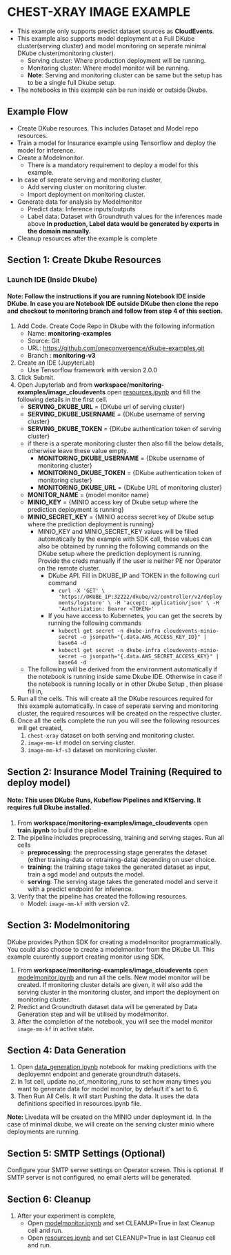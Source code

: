 # CHEST-XRAY IMAGE EXAMPLE

- This example only supports predict dataset sources as **CloudEvents**. 
- This example also supports model deployment at a Full DKube cluster(serving cluster) and model monitoring on seperate minimal DKube cluster(monitoring cluster).
  - Serving cluster: Where production deployment will be running.
  - Monitoring cluster: Where model monitor will be running.
  - **Note**: Serving and monitoring cluster can be same but the setup has to be a single full Dkube setup.
- The notebooks in this example can be run inside or outside Dkube.

## Example Flow
- Create DKube resources. This includes Dataset and Model repo resources.
- Train a model for Insurance example using Tensorflow and deploy the model for inference.
- Create a Modelmonitor. 
  - There is a mandatory requirement to deploy a model for this example.
- In case of seperate serving and monitoring cluster,
  - Add serving cluster on monitoring cluster.
  - Import deployment on monitoring cluster. 
- Generate data for analysis by Modelmonitor
  - Predict data: Inference inputs/outputs
  - Label data:  Dataset with Groundtruth values for the inferences made above
  **In production, Label data would be generated by experts in the domain manually.**
- Cleanup resources after the example is complete

## Section 1: Create Dkube Resources

### Launch IDE (Inside Dkube)

#### Note: Follow the instructions if you are running Notebook IDE inside DKube. In case you are Notebook IDE outside DKube then clone the repo and checkout to monitoring branch and follow from step 4 of this section.

1. Add Code. Create Code Repo in Dkube with the following information
    - Name: **monitoring-examples**
    - Source: Git
    - URL: https://github.com/oneconvergence/dkube-examples.git
    - Branch : **monitoring-v3**
2. Create an IDE (JupyterLab)
    - Use Tensorflow framework with version 2.0.0
3. Click Submit.
4. Open Jupyterlab and from **workspace/monitoring-examples/image_cloudevents** open [resources.ipynb](https://github.com/oneconvergence/dkube-examples/tree/monitoring/image_cloudevents/resources.ipynb) and fill the following details in the first cell.
    - **SERVING_DKUBE_URL** = {DKube url of serving cluster}
    - **SERVING_DKUBE_USERNAME** = {DKube username of serving cluster}
    - **SERVING_DKUBE_TOKEN** = {DKube authentication token of serving cluster}
    - if there is a sperate monitoring cluster then also fill the below details, otherwise leave these value empty.
      - **MONITORING_DKUBE_USERNAME** = {Dkube username of monitoring cluster}
      - **MONITORING_DKUBE_TOKEN** = {DKube authentication token of monitoring cluster}
      - **MONITORING_DKUBE_URL** = {DKube URL of monitoring cluster}
    - **MONITOR_NAME** = {model monitor name}
    - **MINIO_KEY** = {MINIO access key of Dkube setup where the prediction deployment is running}
    - **MINIO_SECRET_KEY** = {MINIO access secret key of Dkube setup where the prediction deployment is running}
      - MINIO_KEY and MINIO_SECRET_KEY values will be filled automatically by the example with SDK call, these values can also be obtained by running the following commands on the DKube setup where the prediction deployment is running. Provide the creds manually if the user is neither PE nor Operator on the remote cluster.
        - DKube API. Fill in DKUBE_IP and TOKEN in the following curl command
          - `curl -X 'GET' \
              'https://DKUBE_IP:32222/dkube/v2/controller/v2/deployments/logstore' \
              -H 'accept: application/json' \
              -H 'Authorization: Bearer <TOKEN>'`
        - If you have access to Kubernetes, you can get the secrets by running the following commands
          - `kubectl get secret -n dkube-infra cloudevents-minio-secret -o jsonpath="{.data.AWS_ACCESS_KEY_ID}" | base64 -d`
          - `kubectl get secret -n dkube-infra cloudevents-minio-secret -o jsonpath="{.data.AWS_SECRET_ACCESS_KEY}" | base64 -d`
    - The following will be derived from the environment automatically if the notebook is running inside same Dkube IDE. Otherwise in case if the notebook is running locally or in other Dkube Setup , then please fill in, 
5. Run all the cells. This will create all the DKube resources required for this example automatically. In case of seperate serving and monitoring cluster, the required resources will be created on the respective cluster.
6. Once all the cells complete the run you will see the following resources will get created,
   1. `chest-xray` dataset on both serving and monitoring cluster.
   2. `image-mm-kf` model on serving cluster.
   3. `image-mm-kf-s3` dataset on monitoring cluster.

## Section 2: Insurance Model Training (Required to deploy model)

#### Note: This uses DKube Runs, Kubeflow Pipelines and KfServing. It requires full Dkube installed. 

1. From **workspace/monitoring-examples/image_cloudevents** open **train.ipynb** to build the pipeline.
2. The pipeline includes preprocessing, training and serving stages. Run all cells
     - **preprocessing**: the preprocessing stage generates the dataset (either training-data or retraining-data) depending on user choice.
     - **training**: the training stage takes the generated dataset as input, train a sgd model and outputs the model.
     - **serving**: The serving stage takes the generated model and serve it with a predict endpoint for inference.
3. Verify that the pipeline has created the following resources.
     - Model: `image-mm-kf` with version v2.

## Section 3: Modelmonitoring
DKube provides Python SDK for creating a modelmonitor programmatically. You could also choose to create a modelmonitor from the DKube UI. This example cuurently support creating monitor using SDK. 

1. From **workspace/monitoring-examples/image_cloudevents** open [modelmonitor.ipynb](https://github.com/oneconvergence/dkube-examples/tree/monitoring/image_cloudevents/modelmonitor.ipynb) and run all the cells. New model monitor will be created. If monitoring cluster details are given, it will also add the serving cluster in the monitoring cluster, and import the deployment on monitoring cluster.
2. Predict and Groundtruth dataset data will be generated by Data Generation step and will be utilised by modelmonitor.
3. After the completion of the notebook, you will see the model monitor `image-mm-kf` in active state. 

## Section 4: Data Generation
1. Open [data_generation.ipynb](https://github.com/oneconvergence/dkube-examples/tree/monitoring/image_cloudevents/data_generation.ipynb) notebook for making predictions with the deployemnt endpoint and generate groundtruth datasets.
2. In 1st cell, update no_of_monitoring_runs to set how many times you want to generate data for model monitor, by default it's set to 6.
3. Then Run All Cells. It will start Pushing the data. It uses the data definitions specified in resources.ipynb file.

**Note:** Livedata will be created on the MINIO under deployment id. In the case of minimal dkube, we will create on the serving cluster minio where deployments are running.

## Section 5: SMTP Settings (Optional)
Configure your SMTP server settings on Operator screen. This is optional. If SMTP server is not configured, no email alerts will be generated.

## Section 6: Cleanup
1. After your experiment is complete, 
   - Open [modelmonitor.ipynb](https://github.com/oneconvergence/dkube-examples/tree/monitoring/image_cloudevents/modelmonitor.ipynb) and set CLEANUP=True in last Cleanup cell and run.
   - Open [resources.ipynb](https://github.com/oneconvergence/dkube-examples/tree/monitoring/image_cloudevents/resources.ipynb) and set CLEANUP=True in last Cleanup cell and run.
